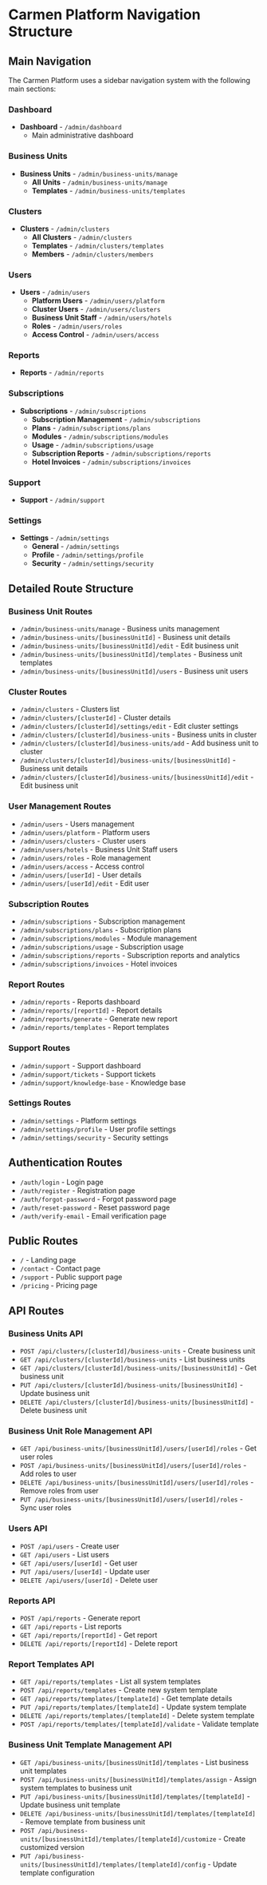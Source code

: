 # Carmen Platform Navigation Structure

## Main Navigation

The Carmen Platform uses a sidebar navigation system with the following main sections:

### Dashboard
- **Dashboard** - `/admin/dashboard`
  - Main administrative dashboard

### Business Units
- **Business Units** - `/admin/business-units/manage`
  - **All Units** - `/admin/business-units/manage`
  - **Templates** - `/admin/business-units/templates`

### Clusters
- **Clusters** - `/admin/clusters`
  - **All Clusters** - `/admin/clusters`
  - **Templates** - `/admin/clusters/templates`
  - **Members** - `/admin/clusters/members`

### Users
- **Users** - `/admin/users`
  - **Platform Users** - `/admin/users/platform`
  - **Cluster Users** - `/admin/users/clusters`
  - **Business Unit Staff** - `/admin/users/hotels`
  - **Roles** - `/admin/users/roles`
  - **Access Control** - `/admin/users/access`

### Reports
- **Reports** - `/admin/reports`

### Subscriptions
- **Subscriptions** - `/admin/subscriptions`
  - **Subscription Management** - `/admin/subscriptions`
  - **Plans** - `/admin/subscriptions/plans`
  - **Modules** - `/admin/subscriptions/modules`
  - **Usage** - `/admin/subscriptions/usage`
  - **Subscription Reports** - `/admin/subscriptions/reports`
  - **Hotel Invoices** - `/admin/subscriptions/invoices`

### Support
- **Support** - `/admin/support`

### Settings
- **Settings** - `/admin/settings`
  - **General** - `/admin/settings`
  - **Profile** - `/admin/settings/profile`
  - **Security** - `/admin/settings/security`

## Detailed Route Structure

### Business Unit Routes
- `/admin/business-units/manage` - Business units management
- `/admin/business-units/[businessUnitId]` - Business unit details
- `/admin/business-units/[businessUnitId]/edit` - Edit business unit
- `/admin/business-units/[businessUnitId]/templates` - Business unit templates
- `/admin/business-units/[businessUnitId]/users` - Business unit users

### Cluster Routes
- `/admin/clusters` - Clusters list
- `/admin/clusters/[clusterId]` - Cluster details
- `/admin/clusters/[clusterId]/settings/edit` - Edit cluster settings
- `/admin/clusters/[clusterId]/business-units` - Business units in cluster
- `/admin/clusters/[clusterId]/business-units/add` - Add business unit to cluster
- `/admin/clusters/[clusterId]/business-units/[businessUnitId]` - Business unit details
- `/admin/clusters/[clusterId]/business-units/[businessUnitId]/edit` - Edit business unit

### User Management Routes
- `/admin/users` - Users management
- `/admin/users/platform` - Platform users
- `/admin/users/clusters` - Cluster users
- `/admin/users/hotels` - Business Unit Staff users
- `/admin/users/roles` - Role management
- `/admin/users/access` - Access control
- `/admin/users/[userId]` - User details
- `/admin/users/[userId]/edit` - Edit user

### Subscription Routes
- `/admin/subscriptions` - Subscription management
- `/admin/subscriptions/plans` - Subscription plans
- `/admin/subscriptions/modules` - Module management
- `/admin/subscriptions/usage` - Subscription usage
- `/admin/subscriptions/reports` - Subscription reports and analytics
- `/admin/subscriptions/invoices` - Hotel invoices

### Report Routes
- `/admin/reports` - Reports dashboard
- `/admin/reports/[reportId]` - Report details
- `/admin/reports/generate` - Generate new report
- `/admin/reports/templates` - Report templates

### Support Routes
- `/admin/support` - Support dashboard
- `/admin/support/tickets` - Support tickets
- `/admin/support/knowledge-base` - Knowledge base

### Settings Routes
- `/admin/settings` - Platform settings
- `/admin/settings/profile` - User profile settings
- `/admin/settings/security` - Security settings

## Authentication Routes
- `/auth/login` - Login page
- `/auth/register` - Registration page
- `/auth/forgot-password` - Forgot password page
- `/auth/reset-password` - Reset password page
- `/auth/verify-email` - Email verification page

## Public Routes
- `/` - Landing page
- `/contact` - Contact page
- `/support` - Public support page
- `/pricing` - Pricing page

## API Routes

### Business Units API
- `POST /api/clusters/[clusterId]/business-units` - Create business unit
- `GET /api/clusters/[clusterId]/business-units` - List business units
- `GET /api/clusters/[clusterId]/business-units/[businessUnitId]` - Get business unit
- `PUT /api/clusters/[clusterId]/business-units/[businessUnitId]` - Update business unit
- `DELETE /api/clusters/[clusterId]/business-units/[businessUnitId]` - Delete business unit

### Business Unit Role Management API
- `GET /api/business-units/[businessUnitId]/users/[userId]/roles` - Get user roles
- `POST /api/business-units/[businessUnitId]/users/[userId]/roles` - Add roles to user
- `DELETE /api/business-units/[businessUnitId]/users/[userId]/roles` - Remove roles from user
- `PUT /api/business-units/[businessUnitId]/users/[userId]/roles` - Sync user roles

### Users API
- `POST /api/users` - Create user
- `GET /api/users` - List users
- `GET /api/users/[userId]` - Get user
- `PUT /api/users/[userId]` - Update user
- `DELETE /api/users/[userId]` - Delete user

### Reports API
- `POST /api/reports` - Generate report
- `GET /api/reports` - List reports
- `GET /api/reports/[reportId]` - Get report
- `DELETE /api/reports/[reportId]` - Delete report

### Report Templates API
- `GET /api/reports/templates` - List all system templates
- `POST /api/reports/templates` - Create new system template
- `GET /api/reports/templates/[templateId]` - Get template details
- `PUT /api/reports/templates/[templateId]` - Update system template
- `DELETE /api/reports/templates/[templateId]` - Delete system template
- `POST /api/reports/templates/[templateId]/validate` - Validate template

### Business Unit Template Management API
- `GET /api/business-units/[businessUnitId]/templates` - List business unit templates
- `POST /api/business-units/[businessUnitId]/templates/assign` - Assign system templates to business unit
- `PUT /api/business-units/[businessUnitId]/templates/[templateId]` - Update business unit template
- `DELETE /api/business-units/[businessUnitId]/templates/[templateId]` - Remove template from business unit
- `POST /api/business-units/[businessUnitId]/templates/[templateId]/customize` - Create customized version
- `PUT /api/business-units/[businessUnitId]/templates/[templateId]/config` - Update template configuration 